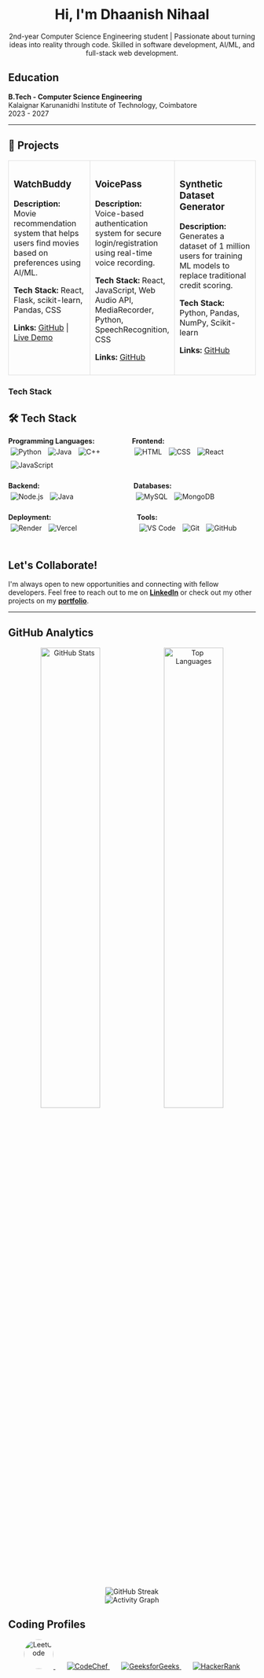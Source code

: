 

<h1 align="center">Hi, I'm Dhaanish Nihaal</h1>

<p align="center">
2nd-year Computer Science Engineering student | Passionate about turning ideas into reality through code. Skilled in software development, AI/ML, and full-stack web development.
</p>



##  Education

**B.Tech - Computer Science Engineering**  
Kalaignar Karunanidhi Institute of Technology, Coimbatore  
2023 - 2027

---
## 🚀 Projects

<table>
  <tr>
    <!-- Project 1 -->
    <td valign="top" width="33%" style="padding: 10px; border: 1px solid #ddd; border-radius: 10px;">
      <h3>WatchBuddy</h3>
      <p><b>Description:</b> Movie recommendation system that helps users find movies based on preferences using AI/ML.</p>
      <p><b>Tech Stack:</b> React, Flask, scikit-learn, Pandas, CSS</p>
      <p><b>Links:</b> <a href="https://github.com/yourusername/WatchBuddy">GitHub</a> | <a href="https://watchbuddy.vercel.app">Live Demo</a></p>
    </td>
    <!-- Project 2 -->
    <td valign="top" width="33%" style="padding: 10px; border: 1px solid #ddd; border-radius: 10px;">
      <h3>VoicePass</h3>
      <p><b>Description:</b> Voice-based authentication system for secure login/registration using real-time voice recording.</p>
      <p><b>Tech Stack:</b> React, JavaScript, Web Audio API, MediaRecorder, Python, SpeechRecognition, CSS</p>
      <p><b>Links:</b> <a href="https://github.com/yourusername/VoicePass">GitHub</a></p>
    </td>
    <!-- Project 3 -->
    <td valign="top" width="33%" style="padding: 10px; border: 1px solid #ddd; border-radius: 10px;">
      <h3>Synthetic Dataset Generator</h3>
      <p><b>Description:</b> Generates a dataset of 1 million users for training ML models to replace traditional credit scoring.</p>
      <p><b>Tech Stack:</b> Python, Pandas, NumPy, Scikit-learn</p>
      <p><b>Links:</b> <a href="https://github.com/yourusername/Synthetic-Dataset-Generator">GitHub</a></p>
    </td>
  </tr>
</table>





### Tech Stack
## 🛠️ Tech Stack

<div style="display: flex; flex-wrap: wrap; justify-content: space-between;">

  <!-- Column 1 -->
  <div style="flex: 0 0 48%; margin-bottom: 20px;">
    <b>Programming Languages:</b><br>
    <img src="https://img.shields.io/badge/Python-3776AB?style=for-the-badge&logo=python&logoColor=white" alt="Python" style="margin:5px;"/>
    <img src="https://img.shields.io/badge/Java-007396?style=for-the-badge&logo=java&logoColor=white" alt="Java" style="margin:5px;"/>
    <img src="https://img.shields.io/badge/C++-00599C?style=for-the-badge&logo=c%2B%2B&logoColor=white" alt="C++" style="margin:5px;"/>
    <img src="https://img.shields.io/badge/JavaScript-F7DF1E?style=for-the-badge&logo=javascript&logoColor=black" alt="JavaScript" style="margin:5px;"/>
  </div>

  <!-- Column 2 -->
  <div style="flex: 0 0 48%; margin-bottom: 20px;">
    <b>Frontend:</b><br>
    <img src="https://img.shields.io/badge/HTML-E34F26?style=for-the-badge&logo=html5&logoColor=white" alt="HTML" style="margin:5px;"/>
    <img src="https://img.shields.io/badge/CSS-1572B6?style=for-the-badge&logo=css3&logoColor=white" alt="CSS" style="margin:5px;"/>
    <img src="https://img.shields.io/badge/React-61DAFB?style=for-the-badge&logo=react&logoColor=black" alt="React" style="margin:5px;"/>
  </div>
<br
  <!-- Column 3 -->
  <div style="flex: 0 0 48%; margin-bottom: 20px;">
    <b>Backend:</b><br>
    <img src="https://img.shields.io/badge/Node.js-339933?style=for-the-badge&logo=node.js&logoColor=white" alt="Node.js" style="margin:5px;"/>
    <img src="https://img.shields.io/badge/Java-007396?style=for-the-badge&logo=java&logoColor=white" alt="Java" style="margin:5px;"/>
  </div>
<br>
  <!-- Column 4 -->
  <div style="flex: 0 0 48%; margin-bottom: 20px;">
    <b>Databases:</b><br>
    <img src="https://img.shields.io/badge/MySQL-4479A1?style=for-the-badge&logo=mysql&logoColor=white" alt="MySQL" style="margin:5px;"/>
    <img src="https://img.shields.io/badge/MongoDB-47A248?style=for-the-badge&logo=mongodb&logoColor=white" alt="MongoDB" style="margin:5px;"/>
  </div>
<br>
  <!-- Column 5 -->
  <div style="flex: 0 0 48%; margin-bottom: 20px;">
    <b>Deployment:</b><br>
    <img src="https://img.shields.io/badge/Render-222222?style=for-the-badge&logo=render&logoColor=white" alt="Render" style="margin:5px;"/>
    <img src="https://img.shields.io/badge/Vercel-000000?style=for-the-badge&logo=vercel&logoColor=white" alt="Vercel" style="margin:5px;"/>
  </div>
<br>
  <!-- Column 6 -->
  <div style="flex: 0 0 48%; margin-bottom: 20px;">
    <b>Tools:</b><br>
    <img src="https://img.shields.io/badge/VS%20Code-007ACC?style=for-the-badge&logo=visual-studio-code&logoColor=white" alt="VS Code" style="margin:5px;"/>
    <img src="https://img.shields.io/badge/Git-F05032?style=for-the-badge&logo=git&logoColor=white" alt="Git" style="margin:5px;"/>
    <img src="https://img.shields.io/badge/GitHub-181717?style=for-the-badge&logo=github&logoColor=white" alt="GitHub" style="margin:5px;"/>
  </div>

</div>





## Let's Collaborate!

I'm always open to new opportunities and connecting with fellow developers. Feel free to reach out to me on **[LinkedIn](https://linkedin.com/in/dhaanish-nihaal)** or check out my other projects on my **[portfolio](https://github.com/DhaanishNihaal)**.

---

## GitHub Analytics  

<div align="center">

<img width="49%" src="https://github-readme-stats.vercel.app/api?username=DhaanishNihaal&show_icons=true&theme=dark&hide_border=true&count_private=true&bg_color=0D1117&title_color=4F46E5&text_color=FFFFFF&icon_color=4F46E5&ring_color=4F46E5&border_color=4F46E5" alt="GitHub Stats" />
<img width="49%" src="https://github-readme-stats.vercel.app/api/top-langs/?username=DhaanishNihaal&layout=compact&theme=dark&hide_border=true&bg_color=0D1117&title_color=4F46E5&text_color=FFFFFF&border_color=4F46E5" alt="Top Languages" />

</div>

<div align="center">

<img src="https://github-readme-streak-stats.herokuapp.com/?user=DhaanishNihaal&theme=dark&hide_border=true&background=0D1117&stroke=4F46E5&ring=4F46E5&fire=4F46E5&currStreakNum=FFFFFF&sideNums=FFFFFF&currStreakLabel=4F46E5&sideLabels=4F46E5&dates=FFFFFF" alt="GitHub Streak" />

</div>

<div align="center">

<img src="https://github-readme-activity-graph.vercel.app/graph?username=DhaanishNihaal&theme=react-dark&hide_border=true&bg_color=0D1117&color=4F46E5&line=4F46E5&point=FFFFFF&area=true&area_color=4F46E5&title_color=4F46E5" alt="Activity Graph" />

</div>

## Coding Profiles  
<p align="center">

  <a href="https://leetcode.com/nihaal11nihaal/" target="_blank">
    <img src="https://cdn.jsdelivr.net/gh/devicons/devicon/icons/leetcode/leetcode-original.svg" alt="LeetCode" width="60" height="60" style="border-radius:50%;"/>
  </a>&nbsp;&nbsp;&nbsp;&nbsp;&nbsp;

  <a href="https://www.codechef.com/users/kit23bam013" target="_blank">
    <img src="https://img.shields.io/badge/CodeChef-5B4638?style=for-the-badge&logo=codechef&logoColor=white" alt="CodeChef" />
  </a>&nbsp;&nbsp;&nbsp;&nbsp;&nbsp;

  <a href="https://auth.geeksforgeeks.org/user/your_username" target="_blank">
    <img src="https://upload.wikimedia.org/wikipedia/commons/4/43/GeeksforGeeks.svg" alt="GeeksforGeeks" />
  </a>&nbsp;&nbsp;&nbsp;&nbsp;&nbsp;

  <a href="https://www.hackerrank.com/your_username" target="_blank">
    <img src="https://img.shields.io/badge/HackerRank-2EC866?style=for-the-badge&logo=hackerrank&logoColor=white" alt="HackerRank" />
  </a>

</p>





